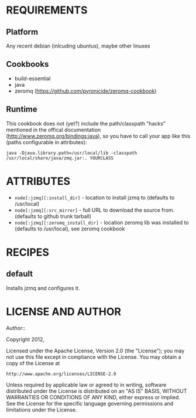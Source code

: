 REQUIREMENTS
============

Platform
--------

Any recent debian (inlcuding ubuntus), maybe other linuxes

Cookbooks
---------

- build-essential
- java
- zeromq (https://github.com/pyronicide/zeromq-cookbook)

Runtime
-------

This cookbook does not (yet?) include the path/classpath "hacks" mentioned in
the offical documentation (http://www.zeromq.org/bindings:java), so you have
to call your app like this (paths configurable in attributes):


    java -Djava.library.path=/usr/local/lib -classpath /usr/local/share/java/zmq.jar:. YOURCLASS


ATTRIBUTES
==========

* `node[:jzmq][:install_dir]` - location to install jzmq to (defaults to /usr/local)
* `node[:jzmq][:src_mirror]` - full URL to download the source from. (defaults to github trunk tarball)
* `node[:jzmq][:zeromq_install_dir]` - location zeromq lib was installed to (defaults to /usr/local), see zeromq cookbook

RECIPES
=======

default
-------

Installs jzmq and configures it.


LICENSE AND AUTHOR
==================

Author:: 

Copyright 2012,

Licensed under the Apache License, Version 2.0 (the "License");
you may not use this file except in compliance with the License.
You may obtain a copy of the License at

    http://www.apache.org/licenses/LICENSE-2.0

Unless required by applicable law or agreed to in writing, software
distributed under the License is distributed on an "AS IS" BASIS,
WITHOUT WARRANTIES OR CONDITIONS OF ANY KIND, either express or implied.
See the License for the specific language governing permissions and
limitations under the License.


